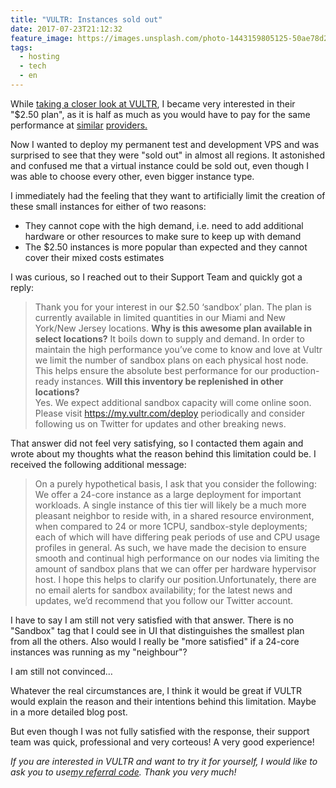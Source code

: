 ```yaml
---
title: "VULTR: Instances sold out"
date: 2017-07-23T21:12:32
feature_image: https://images.unsplash.com/photo-1443159805125-50ae78d2d00d?ixlib=rb-0.3.5&q=80&fm=jpg&crop=entropy&cs=tinysrgb&w=1080&fit=max&ixid=eyJhcHBfaWQiOjExNzczfQ&s=9864fbc130fb3e5cce9803e540796d15
tags:
  - hosting
  - tech
  - en
---
```


While [taking a closer look at VULTR](https://jason.re/vps-provider-vultr/), I became very interested in their "$2.50 plan", as it is half as much as you would have to pay for the same performance at [similar](https://amazonlightsail.com/pricing/) [providers.](https://www.digitalocean.com/pricing/)

Now I wanted to deploy my permanent test and development VPS and was surprised to see that they were "sold out" in almost all regions. It astonished and confused me that a virtual instance could be sold out, even though I was able to choose every other, even bigger instance type.

I immediately had the feeling that they want to artificially limit the creation of these small instances for either of two reasons:

* They cannot cope with the high demand, i.e. need to add additional hardware or other resources to make sure to keep up with demand
* The $2.50 instances is more popular than expected and they cannot cover their mixed costs estimates

I was curious, so I reached out to their Support Team and quickly got a reply:

> Thank you for your interest in our $2.50 ‘sandbox’ plan. The plan is currently available in limited quantities in our Miami and New York/New Jersey locations. **Why is this awesome plan available in select locations?** It boils down to supply and demand. In order to maintain the high performance you’ve come to know and love at Vultr we limit the number of sandbox plans on each physical host node. This helps ensure the absolute best performance for our production-ready instances. **Will this inventory be replenished in other locations?**  
> Yes. We expect additional sandbox capacity will come online soon. Please visit <https://my.vultr.com/deploy> periodically and consider following us on Twitter for updates and other breaking news.

That answer did not feel very satisfying, so I contacted them again and wrote about my thoughts what the reason behind this limitation could be. I received the following additional message:

> On a purely hypothetical basis, I ask that you consider the following: We offer a 24-core instance as a large deployment for important workloads. A single instance of this tier will likely be a much more pleasant neighbor to reside with, in a shared resource environment, when compared to 24 or more 1CPU, sandbox-style deployments; each of which will have differing peak periods of use and CPU usage profiles in general. As such, we have made the decision to ensure smooth and continual high performance on our nodes via limiting the amount of sandbox plans that we can offer per hardware hypervisor host. I hope this helps to clarify our position.Unfortunately, there are no email alerts for sandbox availability; for the latest news and updates, we’d recommend that you follow our Twitter account.

I have to say I am still not very satisfied with that answer. There is no "Sandbox" tag that I could see in UI that distinguishes the smallest plan from all the others. Also would I really be "more satisfied" if a 24-core instances was running as my "neighbour"?

I am still not convinced…

Whatever the real circumstances are, I think it would be great if VULTR would explain the reason and their intentions behind this limitation. Maybe in a more detailed blog post.

But even though I was not fully satisfied with the response, their support team was quick, professional and very corteous! A very good experience!

_If you are interested in VULTR and want to try it for yourself, I would like to ask you to use[my referral code](http://www.vultr.com/?ref=7149844). Thank you very much!_
